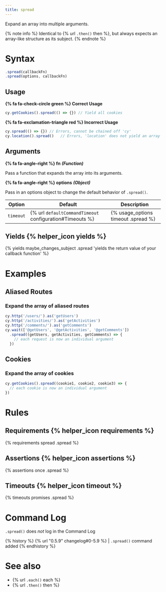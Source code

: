 ```yaml
---
title: spread
---
```


Expand an array into multiple arguments.

{% note info %}
Identical to {% url `.then()` then %}, but always expects an array-like structure as its subject.
{% endnote %}

# Syntax

```javascript
.spread(callbackFn)
.spread(options, callbackFn)
```

## Usage

**{% fa fa-check-circle green %} Correct Usage**

```javascript
cy.getCookies().spread(() => {}) // Yield all cookies
```

**{% fa fa-exclamation-triangle red %} Incorrect Usage**

```javascript
cy.spread(() => {}) // Errors, cannot be chained off 'cy'
cy.location().spread()   // Errors, 'location' does not yield an array
```

## Arguments

**{% fa fa-angle-right %} fn** ***(Function)***

Pass a function that expands the array into its arguments.

**{% fa fa-angle-right %} options** ***(Object)***

Pass in an options object to change the default behavior of `.spread()`.

Option | Default | Description
--- | --- | ---
`timeout` | {% url `defaultCommandTimeout` configuration#Timeouts %} | {% usage_options timeout .spread %}

## Yields {% helper_icon yields %}

{% yields maybe_changes_subject .spread 'yields the return value of your callback function' %}

# Examples

## Aliased Routes

### Expand the array of aliased routes

```javascript
cy.http('/users/').as('getUsers')
cy.http('/activities/').as('getActivities')
cy.http('/comments/').as('getComments')
cy.wait(['@getUsers', '@getActivities', '@getComments'])
  .spread((getUsers, getActivities, getComments) => {
    // each request is now an individual argument
  })
```

## Cookies

### Expand the array of cookies

```javascript
cy.getCookies().spread((cookie1, cookie2, cookie3) => {
  // each cookie is now an individual argument
})
```

# Rules

## Requirements {% helper_icon requirements %}

{% requirements spread .spread %}

## Assertions {% helper_icon assertions %}

{% assertions once .spread %}

## Timeouts {% helper_icon timeout %}

{% timeouts promises .spread %}

# Command Log

`.spread()` does *not* log in the Command Log

{% history %}
{% url "0.5.9" changelog#0-5.9 %} | `.spread()` command added
{% endhistory %}

# See also

- {% url `.each()` each %}
- {% url `.then()` then %}
